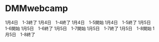 # DMMwebcamp
1月4日　1-3終了
1月4日　1-4終了
1月4日　1-5開始
1月4日　1-5終了
1月5日　1-6開始
1月5日　1-6終了
1月5日　1-7開始
1月5日　1-7終了
1月5日　1-8開始
1月5日　1-8終了



